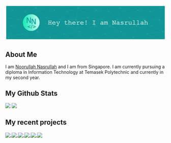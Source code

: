 ![Header](assets/header.png)

## About Me
I am <a href="https://nasportfolio.com">Noorullah Nasrullah</a> and I am from Singapore. I am currently pursuing a diploma in Information Technology at Temasek Polytechnic and currently in my second year.

## My Github Stats
<img src="https://github-readme-stats.vercel.app/api?username=Coeeter&show_icons=true&theme=github_dark&hide_border=true&count_private=true" />
<img src="https://github-readme-stats.vercel.app/api/top-langs/?username=Coeeter&layout=compact&theme=github_dark&hide_border=true&count_private=true&hide=html" />

## My recent projects
<a href="https://github.com/Coeeter/kt-spring-eventify">
  <img align="center" src="https://github-readme-stats.vercel.app/api/pin/?username=Coeeter&theme=github_dark&hide_border=true&repo=kt-spring-eventify"/>
</a>
<a href="https://github.com/Coeeter/ts-next-authentication-demo">
  <img align="center" src="https://github-readme-stats.vercel.app/api/pin/?username=Coeeter&theme=github_dark&hide_border=true&repo=ts-next-authentication-demo"/>
</a>
<a href="https://github.com/Coeeter/EmailGPT">
  <img align="center" src="https://github-readme-stats.vercel.app/api/pin/?username=Coeeter&theme=github_dark&hide_border=true&repo=EmailGPT"/>
</a>
<a href="https://github.com/Coeeter/kt-android-clicktochat">
  <img align="center" src="https://github-readme-stats.vercel.app/api/pin/?username=Coeeter&theme=github_dark&hide_border=true&repo=kt-android-clicktochat"/>
</a>
<a href="https://github.com/Coeeter/py-stroke-prediction">
  <img align="center" src="https://github-readme-stats.vercel.app/api/pin/?username=Coeeter&theme=github_dark&hide_border=true&repo=py-stroke-prediction"/>
</a>
<a href="https://github.com/Coeeter/ktor-clicktochat-backend">
  <img align="center" src="https://github-readme-stats.vercel.app/api/pin/?username=Coeeter&theme=github_dark&hide_border=true&repo=ktor-clicktochat-backend"/>
</a>
